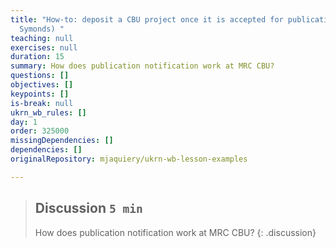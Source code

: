 ```yaml
---
title: "How-to: deposit a CBU project once it is accepted for publication (Kevin
  Symonds) "
teaching: null
exercises: null
duration: 15
summary: How does publication notification work at MRC CBU?
questions: []
objectives: []
keypoints: []
is-break: null
ukrn_wb_rules: []
day: 1
order: 325000
missingDependencies: []
dependencies: []
originalRepository: mjaquiery/ukrn-wb-lesson-examples

---
```

> ## Discussion `5 min`
> How does publication notification work at MRC CBU?
{: .discussion}
